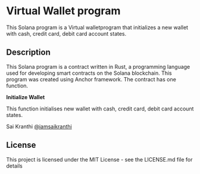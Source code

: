# Virtual Wallet program

This Solana program is a Virtual walletprogram that initializes a new wallet with cash, credit card, debit card account states.
## Description

This Solana program is a contract written in Rust, a programming language used for developing smart contracts on the Solana blockchain. This program was created using Anchor framework. The contract has one function. 

**Initialize Wallet**

This function initialises new wallet with cash, credit card, debit card account states.


Sai Kranthi
[@iamsaikranthi](https://twitter.com/iamsaikranthi)


## License

This project is licensed under the MIT License - see the LICENSE.md file for details
